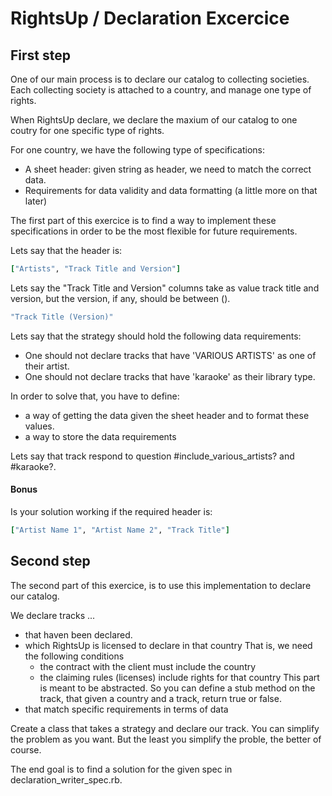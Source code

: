 # RightsUp / Declaration Excercice

## First step

One of our main process is to declare our catalog to collecting societies.
Each collecting society is attached to a country, and manage one type of rights.

When RightsUp declare, we declare the maxium of our catalog to one coutry for one specific type of rights.

For one country, we have the following type of specifications:
- A sheet header: given string as header, we need to match the correct data.
- Requirements for data validity and data formatting (a little more on that later)

The first part of this exercice is to find a way to implement these specifications in order to be the most flexible for future requirements.

Lets say that the header is:
```ruby
["Artists", "Track Title and Version"]
```

Lets say the "Track Title and Version" columns take as value track title and version, but the version, if any, should be between ().
```ruby
"Track Title (Version)"
```

Lets say that the strategy should hold the following data requirements:
- One should not declare tracks that have 'VARIOUS ARTISTS' as one of their artist.
- One should not declare tracks that have 'karaoke' as their library type.


In order to solve that, you have to define:
- a way of getting the data given the sheet header and to format these values.
- a way to store the data requirements

Lets say that track respond to question #include_various_artists? and #karaoke?.

#### Bonus
Is your solution working if the required header is:

```ruby
["Artist Name 1", "Artist Name 2", "Track Title"]
```

## Second step

The second part of this exercice, is to use this implementation to declare our catalog.

We declare tracks ...
- that haven been declared.
- which RightsUp is licensed to declare in that country
  That is, we need the following conditions
  - the contract with the client must include the country
  - the claiming rules (licenses) include rights for that country
  This part is meant to be abstracted. So you can define a stub method on the track, that given a country and a track, return true or false.
- that match specific requirements in terms of data

Create a class that takes a strategy and declare our track. You can simplify the problem as you want.
But the least you simplify the proble, the better of course.

The end goal is to find a solution for the given spec in declaration_writer_spec.rb.
